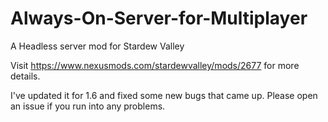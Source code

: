 # Always-On-Server-for-Multiplayer
A Headless server mod for Stardew Valley

Visit https://www.nexusmods.com/stardewvalley/mods/2677 for more details.

I've updated it for 1.6 and fixed some new bugs that came up. Please open an issue if you run into any problems.
